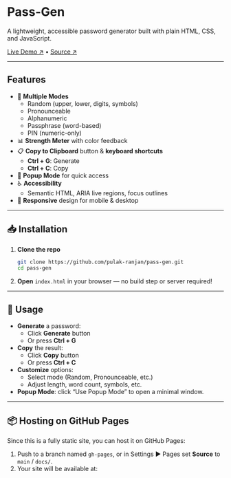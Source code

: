 # Pass-Gen

A lightweight, accessible password generator built with plain HTML, CSS, and JavaScript.

[Live Demo ↗](https://pulak-ranjan.github.io/pass-gen/) • [Source ↗](https://github.com/pulak-ranjan/pass-gen)

---

## Features

- 🔐 **Multiple Modes**  
  - Random (upper, lower, digits, symbols)  
  - Pronounceable  
  - Alphanumeric  
  - Passphrase (word-based)  
  - PIN (numeric-only)  
- 📊 **Strength Meter** with color feedback  
- 📋 **Copy to Clipboard** button & **keyboard shortcuts**  
  - **Ctrl + G**: Generate  
  - **Ctrl + C**: Copy  
- 🔄 **Popup Mode** for quick access  
- ♿ **Accessibility**  
  - Semantic HTML, ARIA live regions, focus outlines  
- 📱 **Responsive** design for mobile & desktop  

---

## 📥 Installation

1. **Clone the repo**  
    ```bash
    git clone https://github.com/pulak-ranjan/pass-gen.git
    cd pass-gen
    ```
2. **Open** `index.html` in your browser — no build step or server required!

---

## 🚀 Usage

- **Generate** a password:  
  - Click **Generate** button  
  - Or press **Ctrl + G**  
- **Copy** the result:  
  - Click **Copy** button  
  - Or press **Ctrl + C**  
- **Customize** options:  
  - Select mode (Random, Pronounceable, etc.)  
  - Adjust length, word count, symbols, etc.  
- **Popup Mode**: click “Use Popup Mode” to open a minimal window.

---

## 📦 Hosting on GitHub Pages

Since this is a fully static site, you can host it on GitHub Pages:

1. Push to a branch named `gh-pages`, or in Settings ▶️ Pages set **Source** to `main` / `docs/`.  
2. Your site will be available at:  
